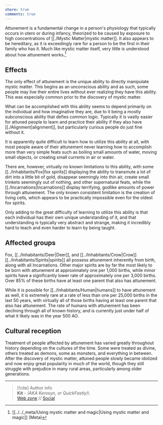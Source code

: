 ```yaml
---  
share: true  
comments: true  
---  
```

Attunement is a fundamental change in a person's physiology that typically occurs in utero or during infancy, theorized to be caused by exposure to high concentrations of [[./Mystic Matter|mystic matter]]. It also appears to be hereditary, as it is exceedingly rare for a person to be the first in their family who has it. Much like mystic matter itself, very little is understood about how attunement works.[^1]  
  
## Effects  
  
The only effect of attunement is the unique ability to directly manipulate mystic matter. This begins as an unconscious ability and as such, some people may live their entire lives without ever realizing they have this ability. This was especially common prior to the discovery of mystic matter.  
  
What can be accomplished with this ability seems to depend primarily on the individual and how imaginative they are, due to it being a mostly subconscious ability that defies common logic. Typically it is vastly easier for attuned people to learn and practice their ability if they also have [[./Alignment|alignment]], but particularly curious people do just fine without it.  
  
It is apparently quite difficult to learn how to utilize this ability at all, with most people aware of their attunement never learning how to accomplish more than very simple feats such as boiling small amounts of water, moving small objects, or creating small currents in air or water.  
  
There are, however, virtually no known limitations to this ability, with some [[../Inhabitants/Fox|fox spirits]] displaying the ability to transmute a lot of dirt into a little bit of gold, disappear seemingly into thin air, create small trinkets seemingly out of nothing, and other supernatural feats, while the [[./Incarnations|Incarnations]] display terrifying, godlike amounts of power through attunement. The only known consistent limitation is the creation of living cells, which appears to be practically impossible even for the oldest fox spirits.  
  
Only adding to the great difficulty of learning to utilize this ability is that each individual has their own unique understanding of it, and that understanding is typically very abstract and strange, making it incredibly hard to teach and even harder to learn by being taught.  
  
## Affected groups  
  
Fox, [[../Inhabitants/Deer|Deer]], and [[../Inhabitants/Crow|Crow]] [[../Inhabitants/Spirits|spirits]] all possess attunement inherently from birth, along with all Incarnations. Other major spirits are by far the most likely to be born with attunement at approximately one per 1,000 births, while minor spirits have a significantly lower rate of approximately one per 3,000 births. Over 85% of these births have at least one parent that also has attunement.  
  
While it is possible for [[../Inhabitants/Human|humans]] to have attunement as well, it is extremely rare at a rate of less than one per 25,000 births in the last 50 years, with virtually all of those births having at least one parent that also has attunement. The rate of humans with attunement has been declining through all of known history, and is currently just under half of what it likely was in the year 500 AO.  
  
## Cultural reception  
  
Treatment of people affected by attunement has varied greatly throughout history depending on the cultures of the time. Some were treated as divine, others treated as demons, some as monsters, and everything in between. After the discovery of mystic matter, attuned people slowly became idolized and now enjoy great popularity in much of the world, though they still struggle with prejudice in many rural areas, particularly among older generations.  
  
[^1]: [[../../_meta/Using mystic matter and magic|Using mystic matter and magic]] (Meta)  
  
-----  
> [!cite] Author info  
> **Kit** - *(AKA Kerosyn, or QuickFastly)*\  
> [Web zone](https://kerosyn.link) // [Social](https://a.tripulse.link/@kit)